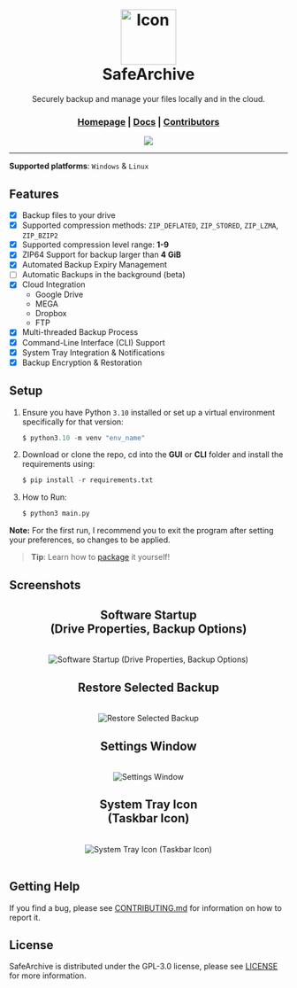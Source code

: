 <div align="center">
    <h1>
        <img 
            src="/SafeArchive/GUI/assets/ICO/icon.ico" 
            height="100" 
            width="100" 
            alt="Icon" 
        />
        <div>SafeArchive</div>
    </h1>
    <p>Securely backup and manage your files locally and in the cloud.</p>
    <h3>
        <a href="https://github.com/KafetzisThomas/SafeArchive">Homepage</a> | 
        <a href="https://github.com/KafetzisThomas/SafeArchive/tree/main/docs">Docs</a> | 
        <a href="https://github.com/KafetzisThomas/SafeArchive/graphs/contributors">Contributors</a>
    </h3>
    <a href="https://github.com/KafetzisThomas/SafeArchive/releases">
        <img src = 'https://img.shields.io/github/v/release/KafetzisThomas/SafeArchive?include_prereleases&label=Latest%20Release'/>
    </a>
</div>

---

**Supported platforms**: `Windows` & `Linux`

## Features

- [X] Backup files to your drive
- [X] Supported compression methods: `ZIP_DEFLATED`, `ZIP_STORED`, `ZIP_LZMA`, `ZIP_BZIP2`
- [X] Supported compression level range: **1-9**
- [X] ZIP64 Support for backup larger than **4 GiB**
- [X] Automated Backup Expiry Management
- [ ] Automatic Backups in the background (beta)
- [X] Cloud Integration
    * Google Drive
    * MEGA
    * Dropbox
    * FTP
- [X] Multi-threaded Backup Process
- [X] Command-Line Interface (CLI) Support
- [X] System Tray Integration & Notifications
- [X] Backup Encryption & Restoration

## Setup

1. Ensure you have Python `3.10` installed or set up a virtual environment specifically for that version:

    ```py
    $ python3.10 -m venv "env_name"
    ```

2. Download or clone the repo, cd into the **GUI** or **CLI** folder and install the requirements using:

    ```py
    $ pip install -r requirements.txt
    ```

3. How to Run:

    ```py
    $ python3 main.py
    ```

**Note:** For the first run, I recommend you to exit the program after setting your preferences, so changes to be applied.

> **Tip**: Learn how to [package](https://github.com/KafetzisThomas/SafeArchive/blob/main/docs/package_program.md) it yourself!

## Screenshots

<div align = 'center'>
    <h2>Software Startup<br>(Drive Properties, Backup Options)</h2>
    <br>
    <img
        alt = 'Software Startup (Drive Properties, Backup Options)' 
        src = 'https://github.com/KafetzisThomas/SafeArchive/assets/105563667/3361483c-876c-4e08-911f-413233739bec'>
    <br>
    <h2>Restore Selected Backup</h2>
    <br>
    <img
        alt = 'Restore Selected Backup' 
        src = 'https://github.com/KafetzisThomas/SafeArchive/assets/105563667/cee02400-6b7d-482d-a871-4c7e0ba3853a'>
    <br>
    <h2>Settings Window</h2>
    <br>
    <img
        alt = 'Settings Window'
        src = 'https://github.com/KafetzisThomas/SafeArchive/assets/105563667/2c1a016c-8b80-42e9-a10e-50c933627f87'>
    <br>
    <h2>System Tray Icon<br>(Taskbar Icon)</h2>
    <br>
    <img
        alt = 'System Tray Icon (Taskbar Icon)'
        src = 'https://user-images.githubusercontent.com/105563667/236020690-da79fd52-fce6-4266-8d66-e0ad3a8d2583.png'>
    <br>
</div>

<br>

## Getting Help

If you find a bug, please see [CONTRIBUTING.md](https://github.com/KafetzisThomas/SafeArchive/blob/main/CONTRIBUTING.md) for information on how to report it.

## License

SafeArchive is distributed under the GPL-3.0 license, please see [LICENSE](https://github.com/KafetzisThomas/SafeArchive/blob/main/LICENSE) for more information.
